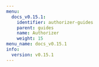 ```yaml
---
menu:
  docs_v0.15.1:
    identifier: authorizer-guides
    parent: guides
    name: Authorizer
    weight: 15
menu_name: docs_v0.15.1
info:
  version: v0.15.1
---
```


